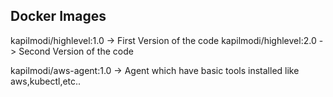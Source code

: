 <H2> Docker Images </H2>

kapilmodi/highlevel:1.0      -> First Version of the code
kapilmodi/highlevel:2.0      -> Second Version of the code

kapilmodi/aws-agent:1.0      -> Agent which have basic tools installed like aws,kubectl,etc..

